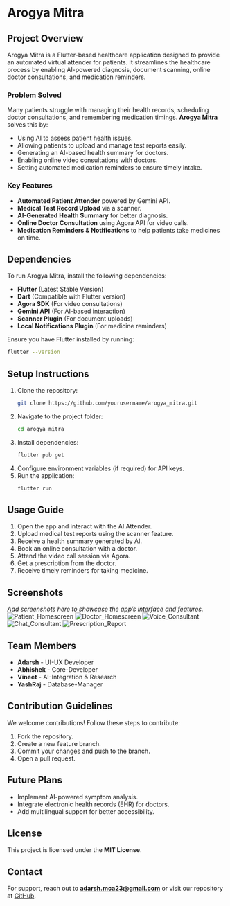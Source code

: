 # Arogya Mitra

## Project Overview
Arogya Mitra is a Flutter-based healthcare application designed to provide an automated virtual attender for patients. It streamlines the healthcare process by enabling AI-powered diagnosis, document scanning, online doctor consultations, and medication reminders.

### Problem Solved
Many patients struggle with managing their health records, scheduling doctor consultations, and remembering medication timings. **Arogya Mitra** solves this by:
- Using AI to assess patient health issues.
- Allowing patients to upload and manage test reports easily.
- Generating an AI-based health summary for doctors.
- Enabling online video consultations with doctors.
- Setting automated medication reminders to ensure timely intake.

### Key Features
- **Automated Patient Attender** powered by Gemini API.
- **Medical Test Record Upload** via a scanner.
- **AI-Generated Health Summary** for better diagnosis.
- **Online Doctor Consultation** using Agora API for video calls.
- **Medication Reminders & Notifications** to help patients take medicines on time.

## Dependencies
To run Arogya Mitra, install the following dependencies:
- **Flutter** (Latest Stable Version)
- **Dart** (Compatible with Flutter version)
- **Agora SDK** (For video consultations)
- **Gemini API** (For AI-based interaction)
- **Scanner Plugin** (For document uploads)
- **Local Notifications Plugin** (For medicine reminders)

Ensure you have Flutter installed by running:
```bash
flutter --version
```

## Setup Instructions
1. Clone the repository:
   ```bash
   git clone https://github.com/yourusername/arogya_mitra.git
   ```
2. Navigate to the project folder:
   ```bash
   cd arogya_mitra
   ```
3. Install dependencies:
   ```bash
   flutter pub get
   ```
4. Configure environment variables (if required) for API keys.
5. Run the application:
   ```bash
   flutter run
   ```

## Usage Guide
1. Open the app and interact with the AI Attender.
2. Upload medical test reports using the scanner feature.
3. Receive a health summary generated by AI.
4. Book an online consultation with a doctor.
5. Attend the video call session via Agora.
6. Get a prescription from the doctor.
7. Receive timely reminders for taking medicine.

## Screenshots
_Add screenshots here to showcase the app’s interface and features._
![Patient_Homescreen](assets/patient_dashboard.jpg)
![Doctor_Homescreen](assets/doctor_dashboard.jpg)
![Voice_Consultant](assets/ai_voice.jpg)
![Chat_Consultant](assets/ai_chat.jpg)
![Prescription_Report](assets/report.jpg)

## Team Members
- **Adarsh** - UI-UX Developer
- **Abhishek** - Core-Developer
- **Vineet** - AI-Integration & Research
- **YashRaj** - Database-Manager

## Contribution Guidelines
We welcome contributions! Follow these steps to contribute:
1. Fork the repository.
2. Create a new feature branch.
3. Commit your changes and push to the branch.
4. Open a pull request.

## Future Plans
- Implement AI-powered symptom analysis.
- Integrate electronic health records (EHR) for doctors.
- Add multilingual support for better accessibility.

## License
This project is licensed under the **MIT License**.

## Contact
For support, reach out to **adarsh.mca23@gmail.com** or visit our repository at [GitHub](https://github.com/VinitDubey-get/arogya_mitra).

